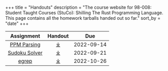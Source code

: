 +++
title = "Handouts"
description = "The course website for 98-008: Student Taught Courses (StuCo): Shilling The Rust Programming Language. This page contains all the homework tarballs handed out so far."
sort_by = "date"
+++

<table style="width: 100%; text-align: center;">
    <thead>
        <tr>
            <th>Assignment</th>
            <th>Handout</th>
            <th>Due</th>
        </tr>
    </thead>
    <tbody>
        <tr>
            <td><a href="ppm-writeup.pdf">PPM Parsing</a></td>
            <td><a href="ppm-handout.tgz">&#10515;</a></td>
            <td>2022-09-14</td>
        </tr>
        <tr>
            <td><a href="sudoku-writeup.pdf">Sudoku Solver</a></td>
            <td><a href="sudoku-handout.tgz">&#10515;</a></td>
            <td>2022-09-21</td>
        </tr>
        <tr>
            <td><a href="egrep-writeup.pdf">egrep</a></td>
            <td><a href="egrep-handout.tgz">&#10515;</a></td>
            <td>2022-10-26</td>
        </tr>
    </tbody>
</table>
